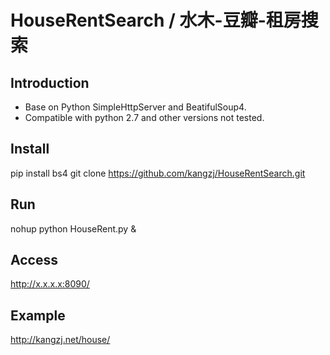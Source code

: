 # HouseRentSearch / 水木-豆瓣-租房搜索
## Introduction
* Base on Python SimpleHttpServer and BeatifulSoup4.
* Compatible with python 2.7 and other versions not tested.
## Install
pip install bs4
git clone https://github.com/kangzj/HouseRentSearch.git
## Run
nohup python HouseRent.py &
## Access
http://x.x.x.x:8090/
## Example
<http://kangzj.net/house/>